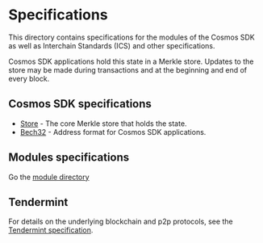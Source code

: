 # Specifications

This directory contains specifications for the modules of the Cosmos SDK as well as Interchain Standards (ICS) and other specifications.

Cosmos SDK applications hold this state in a Merkle store. Updates to
the store may be made during transactions and at the beginning and end of every
block.

## Cosmos SDK specifications

- [Store](./store) - The core Merkle store that holds the state.
- [Bech32](./addresses/bech32.md) - Address format for Cosmos SDK applications.

## Modules specifications

Go the [module directory](../../x/README.md)

## Tendermint

For details on the underlying blockchain and p2p protocols, see
the [Tendermint specification](https://github.com/tendermint/spec/tree/master/spec).

